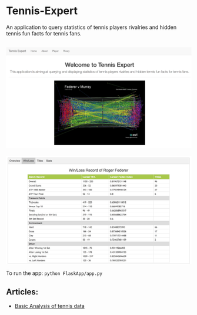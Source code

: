 # Tennis-Expert
An application to query statistics of tennis players rivalries and hidden tennis fun facts for tennis fans.

![](img/banner.jpg)
-
![](img/winloss.jpg)

To run the app: `python FlaskApp/app.py`

Articles:
-
- [Basic Analysis of tennis data](Articles/memo.md)
